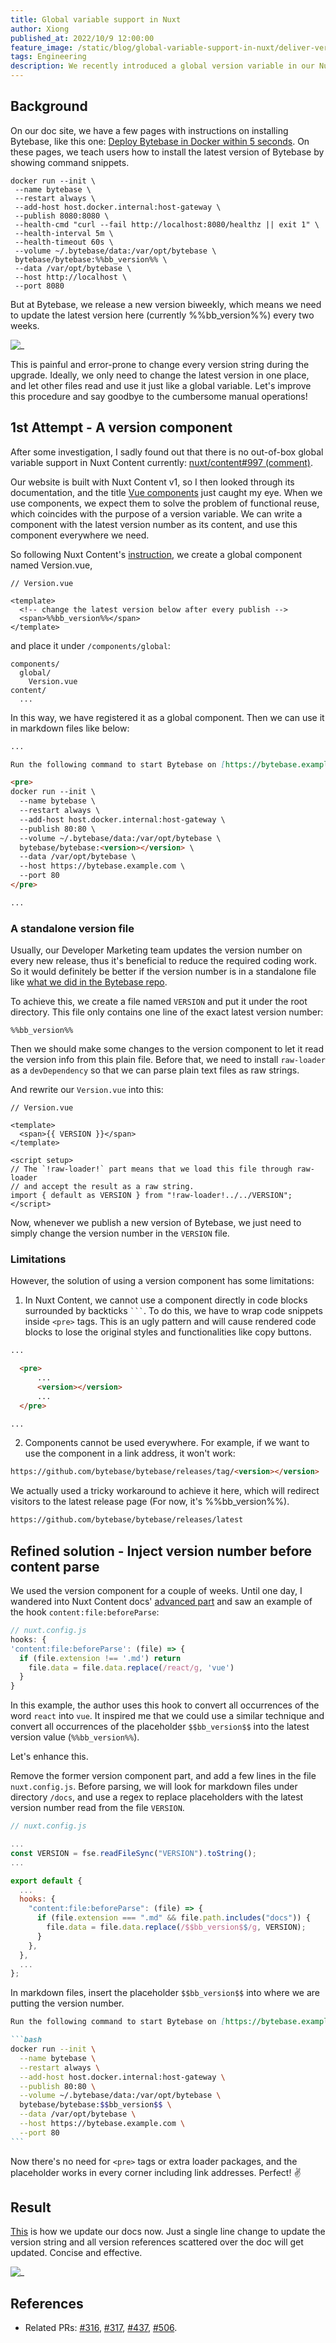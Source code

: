 ```yaml
---
title: Global variable support in Nuxt
author: Xiong
published_at: 2022/10/9 12:00:00
feature_image: /static/blog/global-variable-support-in-nuxt/deliver-versions.webp
tags: Engineering
description: We recently introduced a global version variable in our Nuxt docs to ease the documentation update during release. This article describes how we implement this feature.
---
```


## Background

On our doc site, we have a few pages with instructions on installing Bytebase, like this one: [Deploy Bytebase in Docker within 5 seconds](/docs/get-started/install/deploy-with-docker). On these pages, we teach users how to install the latest version of Bytebase by showing command snippets.

```shell
docker run --init \
 --name bytebase \
 --restart always \
 --add-host host.docker.internal:host-gateway \
 --publish 8080:8080 \
 --health-cmd "curl --fail http://localhost:8080/healthz || exit 1" \
 --health-interval 5m \
 --health-timeout 60s \
 --volume ~/.bytebase/data:/var/opt/bytebase \
 bytebase/bytebase:%%bb_version%% \
 --data /var/opt/bytebase \
 --host http://localhost \
 --port 8080
```

But at Bytebase, we release a new version biweekly, which means we need to update the latest version here (currently %%bb_version%%) every two weeks.

![_](/static/blog/global-variable-support-in-nuxt/upgrade-in-the-old-way.webp)

This is painful and error-prone to change every version string during the upgrade. Ideally, we only need to change the latest version in one place, and let other files read and use it just like a global variable. Let's improve this procedure and say goodbye to the cumbersome manual operations!

## 1st Attempt - A version component

After some investigation, I sadly found out that there is no out-of-box global variable support in Nuxt Content currently: [nuxt/content#997 (comment)](https://github.com/nuxt/content/issues/997#issuecomment-1005507397).

Our website is built with Nuxt Content v1, so I then looked through its documentation, and the title [Vue components](https://content.nuxtjs.org/v1/getting-started/writing#vue-components) just caught my eye. When we use components, we expect them to solve the problem of functional reuse, which coincides with the purpose of a version variable. We can write a component with the latest version number as its content, and use this component everywhere we need.

So following Nuxt Content's [instruction](https://content.nuxtjs.org/v1/getting-started/writing/#global-components), we create a global component named Version.vue,

```vue
// Version.vue

<template>
  <!-- change the latest version below after every publish -->
  <span>%%bb_version%%</span>
</template>
```

and place it under `/components/global`:

```
components/
  global/
    Version.vue
content/
  ...
```

In this way, we have registered it as a global component. Then we can use it in markdown files like below:

```markdown
...

Run the following command to start Bytebase on [https://bytebase.example.com](https://bytebase.example.com/)

<pre>
docker run --init \
  --name bytebase \
  --restart always \
  --add-host host.docker.internal:host-gateway \
  --publish 80:80 \
  --volume ~/.bytebase/data:/var/opt/bytebase \
  bytebase/bytebase:<version></version> \
  --data /var/opt/bytebase \
  --host https://bytebase.example.com \
  --port 80
</pre>

...
```

### A standalone version file

Usually, our Developer Marketing team updates the version number on every new release, thus it's beneficial to reduce the required coding work. So it would definitely be better if the version number is in a standalone file like [what we did in the Bytebase repo](https://github.com/bytebase/bytebase/blob/main/scripts/VERSION).

To achieve this, we create a file named `VERSION` and put it under the root directory. This file only contains one line of the exact latest version number:

```
%%bb_version%%
```

Then we should make some changes to the version component to let it read the version info from this plain file. Before that, we need to install `raw-loader` as a `devDependency` so that we can parse plain text files as raw strings.

And rewrite our `Version.vue` into this:

```vue
// Version.vue

<template>
  <span>{{ VERSION }}</span>
</template>

<script setup>
// The `!raw-loader!` part means that we load this file through raw-loader
// and accept the result as a raw string.
import { default as VERSION } from "!raw-loader!../../VERSION";
</script>
```

Now, whenever we publish a new version of Bytebase, we just need to simply change the version number in the `VERSION` file.

### Limitations

However, the solution of using a version component has some limitations:

1. In Nuxt Content, we cannot use a component directly in code blocks surrounded by backticks ` ``` `. To do this, we have to wrap code snippets inside `<pre>` tags. This is an ugly pattern and will cause rendered code blocks to lose the original styles and functionalities like copy buttons.

```markdown
...

  <pre>
      ...
      <version></version>
      ...
  </pre>

...
```

2. Components cannot be used everywhere. For example, if we want to use the component in a link address, it won't work:

```markdown
https://github.com/bytebase/bytebase/releases/tag/<version></version>
```

We actually used a tricky workaround to achieve it here, which will redirect visitors to the latest release page (For now, it's %%bb_version%%).

```markdown
https://github.com/bytebase/bytebase/releases/latest
```

## Refined solution - Inject version number before content parse

We used the version component for a couple of weeks. Until one day, I wandered into Nuxt Content docs' [advanced part](https://content.nuxtjs.org/v1/getting-started/advanced) and saw an example of the hook `content:file:beforeParse`:

```javascript
// nuxt.config.js
hooks: {
'content:file:beforeParse': (file) => {
  if (file.extension !== '.md') return
    file.data = file.data.replace(/react/g, 'vue')
  }
}
```

In this example, the author uses this hook to convert all occurrences of the word `react` into `vue`. It inspired me that we could use a similar technique and convert all occurrences of the placeholder `$$bb_version$$` into the latest version value (`%%bb_version%%`).

Let's enhance this.

Remove the former version component part, and add a few lines in the file `nuxt.config.js`. Before parsing, we will look for markdown files under directory `/docs`, and use a regex to replace placeholders with the latest version number read from the file `VERSION`.

```javascript
// nuxt.config.js

...
const VERSION = fse.readFileSync("VERSION").toString();
...

export default {
  ...
  hooks: {
    "content:file:beforeParse": (file) => {
      if (file.extension === ".md" && file.path.includes("docs")) {
        file.data = file.data.replace(/$$bb_version$$/g, VERSION);
      }
    },
  },
  ...
};
```

In markdown files, insert the placeholder `$$bb_version$$` into where we are putting the version number.

````markdown
Run the following command to start Bytebase on [https://bytebase.example.com](https://bytebase.example.com/)

```bash
docker run --init \
  --name bytebase \
  --restart always \
  --add-host host.docker.internal:host-gateway \
  --publish 80:80 \
  --volume ~/.bytebase/data:/var/opt/bytebase \
  bytebase/bytebase:$$bb_version$$ \
  --data /var/opt/bytebase \
  --host https://bytebase.example.com \
  --port 80
```
````

Now there's no need for `<pre>` tags or extra loader packages, and the placeholder works in every corner including link addresses. Perfect! ✌️

## Result

[This](https://github.com/bytebase/bytebase.com/pull/506/files) is how we update our docs now. Just a single line change to update the version string and all version references scattered over the doc will get updated. Concise and effective.

![_](/static/blog/global-variable-support-in-nuxt/upgrade-in-the-new-way.webp)

## References

- Related PRs: [#316](https://github.com/bytebase/bytebase.com/pull/316), [#317](https://github.com/bytebase/bytebase.com/pull/317), [#437](https://github.com/bytebase/bytebase.com/pull/437), [#506](https://github.com/bytebase/bytebase.com/pull/506).
